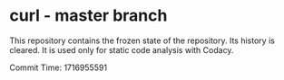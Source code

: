 # curl - master branch

This repository contains the frozen state of the repository.
Its history is cleared. It is used only for static code
analysis with Codacy.

Commit Time: 1716955591